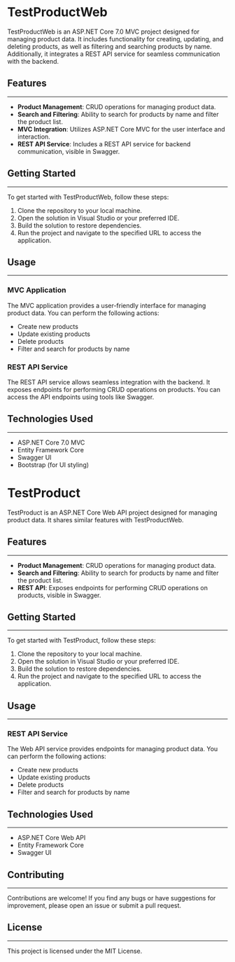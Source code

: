 # TestProductWeb

TestProductWeb is an ASP.NET Core 7.0 MVC project designed for managing product data. It includes functionality for creating, updating, and deleting products, as well as filtering and searching products by name. Additionally, it integrates a REST API service for seamless communication with the backend.

## Features
--------
*   **Product Management**: CRUD operations for managing product data.
*   **Search and Filtering**: Ability to search for products by name and filter the product list.
*   **MVC Integration**: Utilizes ASP.NET Core MVC for the user interface and interaction.
*   **REST API Service**: Includes a REST API service for backend communication, visible in Swagger.

## Getting Started
---------------
To get started with TestProductWeb, follow these steps:
1.  Clone the repository to your local machine.
2.  Open the solution in Visual Studio or your preferred IDE.
3.  Build the solution to restore dependencies.
4.  Run the project and navigate to the specified URL to access the application.

## Usage
-----
### MVC Application
The MVC application provides a user-friendly interface for managing product data. You can perform the following actions:
*   Create new products
*   Update existing products
*   Delete products
*   Filter and search for products by name

### REST API Service
The REST API service allows seamless integration with the backend. It exposes endpoints for performing CRUD operations on products. You can access the API endpoints using tools like Swagger.

## Technologies Used
-----------------
*   ASP.NET Core 7.0 MVC
*   Entity Framework Core
*   Swagger UI
*   Bootstrap (for UI styling)

# TestProduct


TestProduct is an ASP.NET Core Web API project designed for managing product data. It shares similar features with TestProductWeb.

## Features
--------
*   **Product Management**: CRUD operations for managing product data.
*   **Search and Filtering**: Ability to search for products by name and filter the product list.
*   **REST API**: Exposes endpoints for performing CRUD operations on products, visible in Swagger.

## Getting Started
---------------
To get started with TestProduct, follow these steps:
1.  Clone the repository to your local machine.
2.  Open the solution in Visual Studio or your preferred IDE.
3.  Build the solution to restore dependencies.
4.  Run the project and navigate to the specified URL to access the application.

## Usage
-----
### REST API Service
The Web API service provides endpoints for managing product data. You can perform the following actions:
*   Create new products
*   Update existing products
*   Delete products
*   Filter and search for products by name

## Technologies Used
-----------------
*   ASP.NET Core Web API
*   Entity Framework Core
*   Swagger UI

## Contributing
------------
Contributions are welcome! If you find any bugs or have suggestions for improvement, please open an issue or submit a pull request.

## License
-------
This project is licensed under the MIT License.
